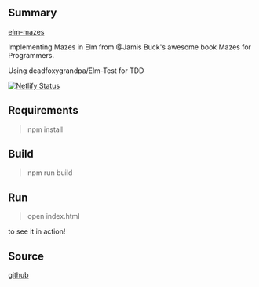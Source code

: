 ## Summary

[elm-mazes](https://elm-mazes.netlify.app)

Implementing Mazes in Elm from @Jamis Buck's awesome book Mazes for Programmers.

Using deadfoxygrandpa/Elm-Test for TDD

[![Netlify Status](https://api.netlify.com/api/v1/badges/803a7168-67fd-48ad-b813-c1c9cef7e80b/deploy-status)](https://app.netlify.com/sites/elm-mazes/deploys)

## Requirements

> npm install

## Build

> npm run build

## Run

> open index.html

to see it in action!

## Source

[github](https://github.com/simianarmy/elm-mazes)
